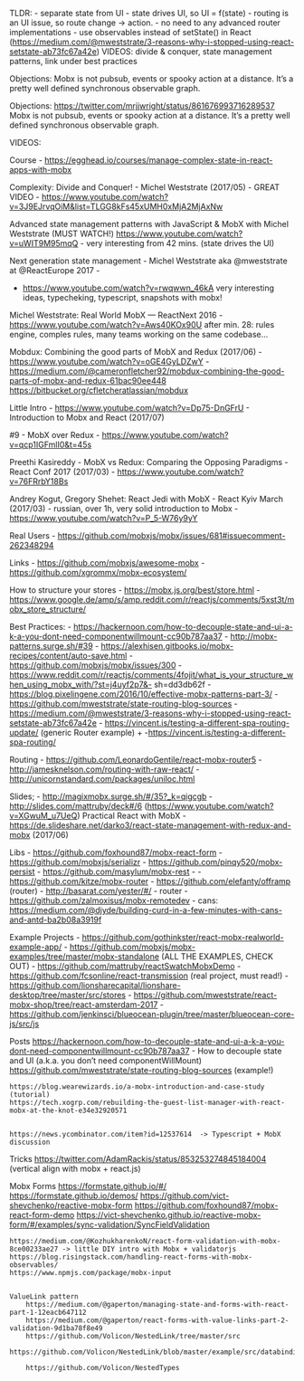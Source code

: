 TLDR:
    - separate state from UI
    - state drives UI, so UI = f(state)
    - routing is an UI issue, so route change -> action.
    - no need to any advanced router implementations
    - use observables instead of setState() in React (https://medium.com/@mweststrate/3-reasons-why-i-stopped-using-react-setstate-ab73fc67a42e)
    VIDEOS: divide & conquer, state management patterns, link under best practices



Objections:
    Mobx is not pubsub, events or spooky action at a distance.  It’s a pretty well defined synchronous observable graph.


Objections:
    https://twitter.com/mrjjwright/status/861676993716289537
    Mobx is not pubsub, events or spooky action at a distance.  It’s a pretty well defined synchronous observable graph.

VIDEOS:


Course
    - https://egghead.io/courses/manage-complex-state-in-react-apps-with-mobx

Complexity: Divide and Conquer! - Michel Weststrate (2017/05) - GREAT VIDEO
    - https://www.youtube.com/watch?v=3J9EJrvqOiM&list=TLGG8kFs45xUMH0xMjA2MjAxNw

Advanced state management patterns with JavaScript & MobX with Michel Weststrate (MUST WATCH!)
https://www.youtube.com/watch?v=uWIT9M95mqQ
    - very interesting from 42 mins. (state drives the UI)

Next generation state management - Michel Weststrate aka @mweststrate at @ReactEurope 2017 -
- https://www.youtube.com/watch?v=rwqwwn_46kA
very interesting ideas, typecheking, typescript, snapshots with mobx!


Michel Weststrate: Real World MobX — ReactNext 2016
    - https://www.youtube.com/watch?v=Aws40KOx90U
    after min. 28: rules engine, comples rules, many teams working on the same codebase…

Mobdux: Combining the good parts of MobX and Redux (2017/06)
    - https://www.youtube.com/watch?v=oGE4GyLDZwY
    - https://medium.com/@cameronfletcher92/mobdux-combining-the-good-parts-of-mobx-and-redux-61bac90ee448
    https://bitbucket.org/cfletcheratlassian/mobdux



Little Intro
    - https://www.youtube.com/watch?v=Dp75-DnGFrU - Introduction to Mobx and React (2017/07)

#9 - MobX over Redux
    - https://www.youtube.com/watch?v=qcp1IGFmlI0&t=45s

Preethi Kasireddy - MobX vs Redux: Comparing the Opposing Paradigms - React Conf 2017 (2017/03)
    - https://www.youtube.com/watch?v=76FRrbY18Bs


Andrey Kogut, Gregory Shehet: React Jedi with MobX - React Kyiv March (2017/03) - russian, over 1h, very solid introduction to Mobx
    - https://www.youtube.com/watch?v=P_5-W76y9yY

Real Users
    - https://github.com/mobxjs/mobx/issues/681#issuecomment-262348294

Links
    - https://github.com/mobxjs/awesome-mobx
    - https://github.com/xgrommx/mobx-ecosystem/


How to structure your stores
    - https://mobx.js.org/best/store.html
    - https://www.google.de/amp/s/amp.reddit.com/r/reactjs/comments/5xst3t/mobx_store_structure/

Best Practices:
    - https://hackernoon.com/how-to-decouple-state-and-ui-a-k-a-you-dont-need-componentwillmount-cc90b787aa37
    - http://mobx-patterns.surge.sh/#39
    - https://alexhisen.gitbooks.io/mobx-recipes/content/auto-save.html
    - https://github.com/mobxjs/mobx/issues/300 -
    https://www.reddit.com/r/reactjs/comments/4fojit/what_is_your_structure_when_using_mobx_with/?st=j4uyf2p7&- sh=dd3db62f
    - https://blog.pixelingene.com/2016/10/effective-mobx-patterns-part-3/
    - https://github.com/mweststrate/state-routing-blog-sources
    - https://medium.com/@mweststrate/3-reasons-why-i-stopped-using-react-setstate-ab73fc67a42e
    - https://vincent.is/testing-a-different-spa-routing-update/ (generic Router example) + -https://vincent.is/testing-a-different-spa-routing/


Routing
    - https://github.com/LeonardoGentile/react-mobx-router5
    - http://jamesknelson.com/routing-with-raw-react/
    - http://unicornstandard.com/packages/uniloc.html

Slides;
    - http://magixmobx.surge.sh/#/35?_k=qigcgb
    - http://slides.com/mattruby/deck#/6 (https://www.youtube.com/watch?v=XGwuM_u7UeQ) Practical React with MobX
    - https://de.slideshare.net/darko3/react-state-management-with-redux-and-mobx (2017/06)


Libs
    - https://github.com/foxhound87/mobx-react-form
    - https://github.com/mobxjs/serializr
    - https://github.com/pinqy520/mobx-persist
    - https://github.com/masylum/mobx-rest -
    - https://github.com/kitze/mobx-router
    - https://github.com/elefanty/offramp (router)
    - http://basarat.com/yester/#/ - router
    - https://github.com/zalmoxisus/mobx-remotedev
    - cans: https://medium.com/@djyde/building-curd-in-a-few-minutes-with-cans-and-antd-ba2b08a3919f


Example Projects
    - https://github.com/gothinkster/react-mobx-realworld-example-app/
    - https://github.com/mobxjs/mobx-examples/tree/master/mobx-standalone (ALL THE EXAMPLES, CHECK OUT)
    - https://github.com/mattruby/reactSwatchMobxDemo
    - https://github.com/fcsonline/react-transmission (real project, must read!)
    - https://github.com/lionsharecapital/lionshare-desktop/tree/master/src/stores
    - https://github.com/mweststrate/react-mobx-shop/tree/react-amsterdam-2017
    - https://github.com/jenkinsci/blueocean-plugin/tree/master/blueocean-core-js/src/js


Posts
    https://hackernoon.com/how-to-decouple-state-and-ui-a-k-a-you-dont-need-componentwillmount-cc90b787aa37 - How to decouple state and UI (a.k.a. you don’t need componentWillMount)
    https://github.com/mweststrate/state-routing-blog-sources (example!)

    https://blog.wearewizards.io/a-mobx-introduction-and-case-study (tutorial)
    https://tech.xogrp.com/rebuilding-the-guest-list-manager-with-react-mobx-at-the-knot-e34e32920571


    https://news.ycombinator.com/item?id=12537614  -> Typescript + MobX discussion


Tricks
    https://twitter.com/AdamRackis/status/853253274845184004 (vertical align with mobx + react.js)



Mobx Forms
    https://formstate.github.io/#/
    https://formstate.github.io/demos/
    https://github.com/vict-shevchenko/reactive-mobx-form
    https://github.com/foxhound87/mobx-react-form-demo
        https://vict-shevchenko.github.io/reactive-mobx-form/#/examples/sync-validation/SyncFieldValidation


    https://medium.com/@KozhukharenkoN/react-form-validation-with-mobx-8ce00233ae27 -> little DIY intro with Mobx + validatorjs
    https://blog.risingstack.com/handling-react-forms-with-mobx-observables/
    https://www.npmjs.com/package/mobx-input


    ValueLink pattern
        https://medium.com/@gaperton/managing-state-and-forms-with-react-part-1-12eacb647112
        https://medium.com/@gaperton/react-forms-with-value-links-part-2-validation-9d1ba78f8e49
        https://github.com/Volicon/NestedLink/tree/master/src
        https://github.com/Volicon/NestedLink/blob/master/example/src/databinding.jsx

        https://github.com/Volicon/NestedTypes
